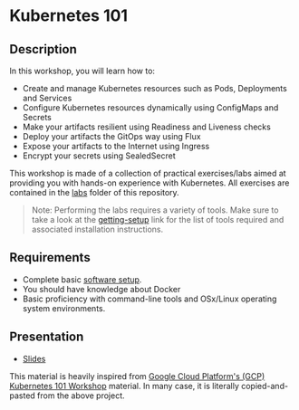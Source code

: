 # Kubernetes 101

## Description
In this workshop, you will learn how to:
* Create and manage Kubernetes resources such as Pods, Deployments and Services
* Configure Kubernetes resources dynamically using ConfigMaps and Secrets
* Make your artifacts resilient using Readiness and Liveness checks
* Deploy your artifacts the GitOps way using Flux
* Expose your artifacts to the Internet using Ingress
* Encrypt your secrets using SealedSecret

This workshop is made of a collection of practical exercises/labs aimed at providing you with hands-on experience with Kubernetes. All exercises are contained in the [labs](https://github.com/walmartdigital/k8s-101/tree/master/labs) folder of this repository.

> Note: Performing the labs requires a variety of tools. Make sure to take a look at the [getting-setup](https://github.com/walmartdigital/k8s-101/blob/master/labs/00-getting-setup/00-getting-setup.md) link for the list of tools required and associated installation instructions.


## Requirements
* Complete basic [software setup](https://github.com/walmartdigital/k8s-101/blob/master/labs/00-getting-setup/00-getting-setup.md).
* You should have knowledge about Docker
* Basic proficiency with command-line tools and OSx/Linux operating system environments.

## Presentation
* [Slides](https://slides.com/chindou/kubernetes-101)

This material is heavily inspired from [Google Cloud Platform's (GCP) Kubernetes 101 Workshop](https://github.com/GoogleCloudPlatform/kubernetes-workshops/tree/master/bundles/kubernetes-101) material. In many case, it is literally copied-and-pasted from the above project.